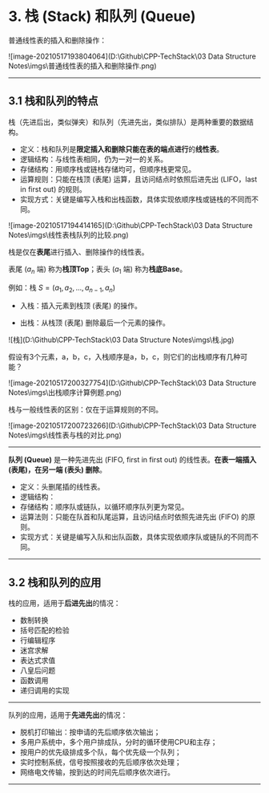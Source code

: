 # 3. 栈 (Stack) 和队列 (Queue) 

普通线性表的插入和删除操作：

![image-20210517193804064](D:\Github\CPP-TechStack\03 Data Structure Notes\imgs\普通线性表的插入和删除操作.png)

---

## 3.1 栈和队列的特点

栈（先进后出，类似弹夹）和队列（先进先出，类似排队）是两种重要的数据结构。

- 定义：栈和队列是**限定插入和删除只能在表的端点进行**的**线性表**。
- 逻辑结构：与线性表相同，仍为一对一的关系。
- 存储结构：用顺序栈或链栈存储均可，但顺序栈更常见。
- 运算规则：只能在栈顶 (表尾) 运算，且访问结点时依照后进先出 (LIFO，last in first out) 的规则。
- 实现方式：关键是编写入栈和出栈函数，具体实现依顺序栈或链栈的不同而不同。

![image-20210517194414165](D:\Github\CPP-TechStack\03 Data Structure Notes\imgs\线性表栈队列的比较.png)

栈是仅在**表尾**进行插入、删除操作的线性表。

表尾 ($a_n$ 端) 称为**栈顶Top**；表头 ($a_1$ 端) 称为**栈底Base**。

例如：栈 $S = (a_1, a_2, ..., a_{n-1}, a_n)$

- 入栈：插入元素到栈顶 (表尾) 的操作。

- 出栈：从栈顶 (表尾) 删除最后一个元素的操作。

![栈](D:\Github\CPP-TechStack\03 Data Structure Notes\imgs\栈.jpg)

假设有3个元素，a，b，c，入栈顺序是a，b，c，则它们的出栈顺序有几种可能？

![image-20210517200327754](D:\Github\CPP-TechStack\03 Data Structure Notes\imgs\出栈顺序计算例题.png)

栈与一般线性表的区别：仅在于运算规则的不同。

![image-20210517200723266](D:\Github\CPP-TechStack\03 Data Structure Notes\imgs\线性表与栈的对比.png)

---

**队列 (Queue)** 是一种先进先出 (FIFO, first in first out) 的线性表。**在表一端插入 (表尾)，在另一端 (表头) 删除**。

- 定义：头删尾插的线性表。
- 逻辑结构：
- 存储结构：顺序队或链队，以循环顺序队列更为常见。
- 运算法则：只能在队首和队尾运算，且访问结点时依照先进先出 (FIFO) 的原则。
- 实现方式：关键是编写入队和出队函数，具体实现依顺序队或链队的不同而不同。







---

## 3.2 栈和队列的应用

栈的应用，适用于**后进先出**的情况：

- 数制转换
- 括号匹配的检验
- 行编辑程序
- 迷宫求解
- 表达式求值
- 八皇后问题
- 函数调用
- 递归调用的实现

---

队列的应用，适用于**先进先出**的情况：

- 脱机打印输出：按申请的先后顺序依次输出；
- 多用户系统中，多个用户排成队，分时的循环使用CPU和主存；
- 按用户的优先级排成多个队，每个优先级一个队列；
- 实时控制系统，信号按照接收的先后顺序依次处理；
- 网络电文传输，按到达的时间先后顺序依次进行。

---

